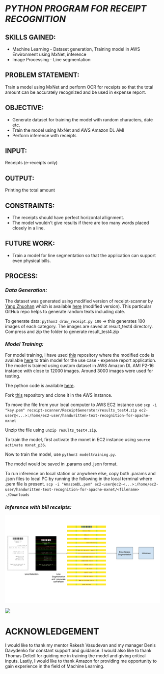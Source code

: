 # ***PYTHON PROGRAM FOR RECEIPT RECOGNITION***

## **SKILLS GAINED:**

* Machine Learning - Dataset generation, Training model in AWS Environment using MxNet, inference
* Image Processing - Line segmentation

## **PROBLEM STATEMENT:**

Train a model using MxNet and perform OCR for receipts so that the total amount can be accurately recognized and be used in expense report.

## **OBJECTIVE:**
* Generate dataset for training the model with random characters, date etc.
* Train the model using MxNet and AWS Amazon DL AMI
* Perform inference with receipts

## **INPUT:**
Receipts (e-receipts only)

## **OUTPUT:**
Printing the total amount

## **CONSTRAINTS:**
* The receipts should have perfect horizontal allignment.
* The model wouldn't give results if there are too many words placed closely in a line.

## **FUTURE WORK:**
* Train a model for line segmentation so that the application can support even physical bills.

## **PROCESS:**

### *Data Generation:*
The dataset was generated using modified version of receipt-scanner by [Yang Zhuohan](https://github.com/billstark) which is available [here](https://github.com/sandeepkundala/AmazonInternship/tree/master/OCR/Python/receipt-scanner) (modified version). This particular GitHub repo helps to generate random texts including date.

To generate data: `python3 draw_receipt.py 100` -> this generates 100 images of each category. The images are saved at result_test4 directory. Compress and zip the folder to generate result_test4.zip

### *Model Training:*
For model training, I have used [this](https://github.com/awslabs/handwritten-text-recognition-for-apache-mxnet.git) repository where the modified code is available [here](https://github.com/sandeepkundala/AmazonInternship/tree/master/OCR/Python/Text-recognition-for-apache-mxnet/blob/master/3b_text_recon.ipynb) to train model for the use case - expense report application. The model is trained using custom dataset in AWS Amazon DL AMI P2-16 instance with close to 12000 images. Around 3000 images were used for testing.

The python code is available [here](https://github.com/sandeepkundala/AmazonInternship/blob/master/OCR/Python/Text-recognition-for-apache-mxnet/model_training.py).

Fork [this](https://github.com/sandeepkundala/AmazonInternship/tree/master/OCR/Python/Text-recognition-for-apache-mxnet) repository and clone it in the AWS instance.

To move the file from your local computer to AWS EC2 instance use `scp -i "key.pem" receipt-scanner/ReceiptGenerator/results_test4.zip ec2-user@<...>:/home/ec2-user/handwritten-text-recognition-for-apache-mxnet`

Unzip the file using `unzip results_test4.zip`.

To train the model, first activate the mxnet in EC2 instance using `source activate mxnet_p36`.

Now to train the model, use `python3 modeltraining.py`.

The model would be saved in .params and .json format.

To run inference on local station or anywhere else, copy both .params and .json files to local PC by running the following in the local terminal where .pem file is present.
`scp -i "AmazonDL.pem" ec2-user@ec2-<...>:/home/ec2-user/handwritten-text-recognition-for-apache-mxnet/<filename> ./Downloads`

### *Inference with bill receipts:*

![](https://github.com/sandeepkundala/AmazonInternship/blob/master/OCR/Python/amazon_internship_fig_1.png)


![](https://cdn-images-1.medium.com/max/800/1*JTbCUnKgAySN--zJqzqy0Q.png)


# ACKNOWLEDGEMENT

I would like to thank my mentor Rakesh Vasudevan and my manager Denis Davydenko for constant support and guidance. I would also like to thank Thomas Delteil for guiding me in training the model and giving critical inputs.
Lastly, I would like to thank Amazon for providing me opportunity to gain experience in the field of Machine Learning.
